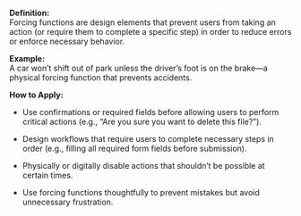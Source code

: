 **Definition:**  
Forcing functions are design elements that prevent users from taking an action (or require them to complete a specific step) in order to reduce errors or enforce necessary behavior.

**Example:**  
A car won’t shift out of park unless the driver’s foot is on the brake—a physical forcing function that prevents accidents.

**How to Apply:**

- Use confirmations or required fields before allowing users to perform critical actions (e.g., “Are you sure you want to delete this file?”).
    
- Design workflows that require users to complete necessary steps in order (e.g., filling all required form fields before submission).
    
- Physically or digitally disable actions that shouldn’t be possible at certain times.
    
- Use forcing functions thoughtfully to prevent mistakes but avoid unnecessary frustration.